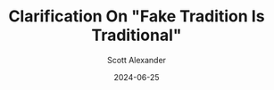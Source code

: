---
layout: podcast
title: "Clarification On \"Fake Tradition Is Traditional\""
author: Scott Alexander
description: https://www.astralcodexten.com/p/clarification-on-fake-tradition-is
date: 2024-06-25
length: 710724
duration: 178
guid: clarification-on-fake-tradition-is
---